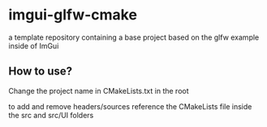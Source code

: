 # imgui-glfw-cmake
a template repository containing a base project based on the glfw example inside of ImGui

## How to use?
Change the project name in CMakeLists.txt in the root

to add and remove headers/sources reference the CMakeLists file inside the src and src/UI folders
